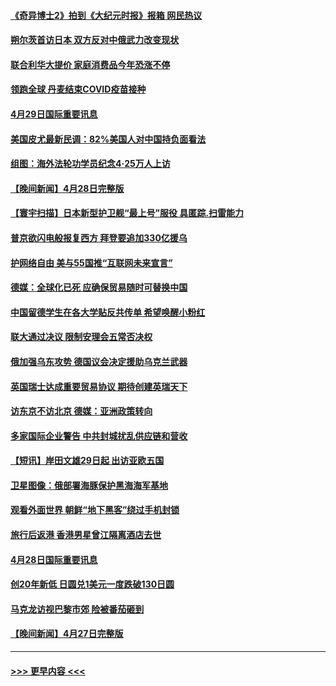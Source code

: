 #### [《奇异博士2》拍到《大纪元时报》报箱 网民热议](../pages/prog202/a103413559.md?t=04300001) 
#### [朔尔茨首访日本 双方反对中俄武力改变现状](../pages/prog202/a103413546.md?t=04300001) 
#### [联合利华大提价 家庭消费品今年恐涨不停](../pages/prog202/a103413289.md?t=04300001) 
#### [领跑全球 丹麦结束COVID疫苗接种](../pages/prog202/a103413270.md?t=04300001) 
#### [4月29日国际重要讯息](../pages/prog202/a103413274.md?t=04300001) 
#### [美国皮尤最新民调：82%美国人对中国持负面看法](../pages/prog202/a103413248.md?t=04300001) 
#### [组图：海外法轮功学员纪念4‧25万人上访](../pages/prog202/a103413180.md?t=04300001) 
#### [【晚间新闻】4月28日完整版](../pages/prog202/a103413038.md?t=04300001) 
#### [【寰宇扫描】日本新型护卫舰“最上号”服役 具匿踪.扫雷能力](../pages/prog202/a103412814.md?t=04300001) 
#### [普京欲闪电般报复西方 拜登要追加330亿援乌](../pages/prog202/a103412877.md?t=04300001) 
#### [护网络自由 美与55国推“互联网未来宣言”](../pages/prog202/a103412841.md?t=04300001) 
#### [德媒：全球化已死 应确保贸易随时可替换中国](../pages/prog202/a103412798.md?t=04300001) 
#### [中国留德学生在各大学贴反共传单 希望唤醒小粉红](../pages/prog202/a103412796.md?t=04300001) 
#### [联大通过决议 限制安理会五常否决权](../pages/prog202/a103412649.md?t=04300001) 
#### [俄加强乌东攻势 德国议会决定援助乌克兰武器](../pages/prog202/a103412626.md?t=04300001) 
#### [英国瑞士达成重要贸易协议 期待创建英瑞天下](../pages/prog202/a103412677.md?t=04300001) 
#### [访东京不访北京  德媒：亚洲政策转向](../pages/prog202/a103412515.md?t=04300001) 
#### [多家国际企业警告 中共封城扰乱供应链和营收](../pages/prog202/a103412512.md?t=04300001) 
#### [【短讯】岸田文雄29日起 出访亚欧五国](../pages/prog202/a103412574.md?t=04300001) 
#### [卫星图像：俄部署海豚保护黑海海军基地](../pages/prog202/a103412424.md?t=04300001) 
#### [观看外面世界 朝鲜“地下黑客”绕过手机封锁](../pages/prog202/a103412416.md?t=04300001) 
#### [旅行后返港 香港男星曾江隔离酒店去世](../pages/prog202/a103412404.md?t=04300001) 
#### [4月28日国际重要讯息](../pages/prog202/a103412316.md?t=04300001) 
#### [创20年新低 日圆兑1美元一度跌破130日圆](../pages/prog202/a103412263.md?t=04300001) 
#### [马克龙访视巴黎市郊 险被番茄砸到](../pages/prog202/a103412180.md?t=04300001) 
#### [【晚间新闻】4月27日完整版](../pages/prog202/a103412077.md?t=04300001) 

----
#### [ >>> 更早内容 <<< ](../indexes/prog202-earlier.md)
